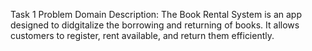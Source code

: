 Task 1
Problem Domain Description: The Book Rental System is an app designed to didgitalize the borrowing and returning of books. It allows customers to register, rent available, and return them efficiently. 
